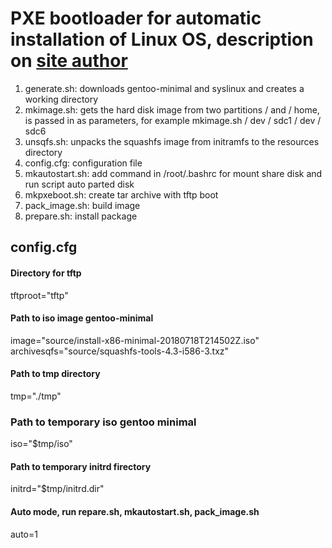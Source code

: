 # PXE bootloader for automatic installation of Linux OS, description on [site author](https://vlad.krasnodar-it-service.ru)
1.	generate.sh: downloads gentoo-minimal and syslinux and creates a working directory
2.	mkimage.sh: gets the hard disk image from two partitions / and / home, is passed in as parameters, for example mkimage.sh / dev / sdc1 / dev / sdc6
3.	unsqfs.sh: unpacks the squashfs image from initramfs to the resources directory
4.  config.cfg: configuration file
5.  mkautostart.sh: add command in /root/.bashrc for mount share disk and run script auto parted disk
6.  mkpxeboot.sh: create tar archive with tftp boot
7.  pack_image.sh: build image
8.  prepare.sh: install package
## config.cfg  
  #### Directory for tftp  
  tftproot="tftp"  
  #### Path to iso image gentoo-minimal  
  image="source/install-x86-minimal-20180718T214502Z.iso"  
  archivesqfs="source/squashfs-tools-4.3-i586-3.txz"  
  #### Path to tmp directory  
  tmp="./tmp"  
  ### Path to temporary iso gentoo minimal  
  iso="$tmp/iso"  
  #### Path to temporary initrd firectory   
  initrd="$tmp/initrd.dir"  
  #### Auto mode, run repare.sh, mkautostart.sh, pack_image.sh  
  auto=1  
